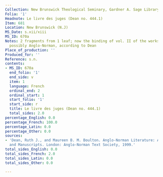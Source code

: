 ```yaml
---
Collection: New Brunswick Theological Seminary, Gardner A. Sage Library
Folia: '1'
Headnote: Le livre des juges (Dean no. 444.1)
Item: 681
Location: New Brunswick (N.J)
MS_Date: s.xii/xiii
MS_ID: 670a
Notes: 2 fragments from 1 leaf; now the binding of vol. II of the works of St Ambrose;
  possibly Anglo-Norman, according to Dean
Place_of_production: ''
Produced_for: ''
Reference: s.n.
contents:
- MS_ID: 670a
  end_folio: '1'
  end_side: v
  item: 1
  language: French
  ordinal_end: 2
  ordinal_start: 1
  start_folio: '1'
  start_side: r
  title: Le livre des juges (Dean no. 444.1)
  total_sides: 2.0
percentage_English: 0.0
percentage_French: 100.0
percentage_Latin: 0.0
percentage_Other: 0.0
sources:
- 'Dean, Ruth J., and Maureen B. M. Boulton. Anglo-Norman Literature: A Guide to Texts
  and Manuscripts. London: Anglo-Norman Text Society, 1999.'
total_sides_English: 0.0
total_sides_French: 2.0
total_sides_Latin: 0.0
total_sides_Other: 0.0

---
```

